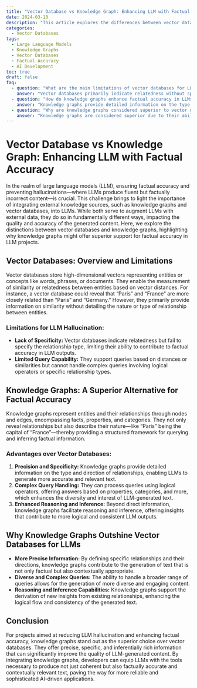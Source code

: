 ```yaml
---
title: "Vector Database vs Knowledge Graph: Enhancing LLM with Factual Accuracy"
date: 2024-03-10
description: "This article explores the differences between vector databases and knowledge graphs, and their impact on improving factual accuracy in large language models (LLM). It discusses the limitations of vector databases in providing precise relationship details and highlights how knowledge graphs offer superior support for factual accuracy, complex queries, and reasoning capabilities, making them the preferred choice for reducing LLM hallucinations."
categories:
  - Vector Databases
tags:
  - Large Language Models
  - Knowledge Graphs
  - Vector Databases
  - Factual Accuracy
  - AI Development
toc: true
draft: false
faq:
  - question: "What are the main limitations of vector databases for LLM hallucination?"
    answer: "Vector databases primarily indicate relatedness without specifying the relationship type, which limits their ability to contribute to factual accuracy in LLM outputs. They also have limited query capabilities, supporting only queries based on distances or similarities but not handling complex queries involving logical operators or specific relationship types."
  - question: "How do knowledge graphs enhance factual accuracy in LLMs?"
    answer: "Knowledge graphs provide detailed information on the type and direction of relationships, enabling LLMs to generate more accurate and relevant text. They support complex query handling using logical operators and facilitate reasoning and inference, offering insights that contribute to more logical and consistent LLM outputs."
  - question: "Why are knowledge graphs considered superior to vector databases for enhancing LLM factual accuracy?"
    answer: "Knowledge graphs are considered superior due to their ability to provide precise, specific, and inferentially rich information that significantly improves the quality of LLM-generated content. They enable handling a broader range of queries and support reasoning and inference, enhancing the logical flow and consistency of generated text."
---
```



# Vector Database vs Knowledge Graph: Enhancing LLM with Factual Accuracy

In the realm of large language models (LLM), ensuring factual accuracy and preventing hallucinations—where LLMs produce fluent but factually incorrect content—is crucial. This challenge brings to light the importance of integrating external knowledge sources, such as knowledge graphs and vector databases, into LLMs. While both serve to augment LLMs with external data, they do so in fundamentally different ways, impacting the quality and accuracy of the generated content. Here, we explore the distinctions between vector databases and knowledge graphs, highlighting why knowledge graphs might offer superior support for factual accuracy in LLM projects.

## Vector Databases: Overview and Limitations

Vector databases store high-dimensional vectors representing entities or concepts like words, phrases, or documents. They enable the measurement of similarity or relatedness between entities based on vector distances. For instance, a vector database could reveal that “Paris” and “France” are more closely related than “Paris” and “Germany.” However, they primarily provide information on similarity without detailing the nature or type of relationship between entities.

### **Limitations for LLM Hallucination:**
- **Lack of Specificity:** Vector databases indicate relatedness but fail to specify the relationship type, limiting their ability to contribute to factual accuracy in LLM outputs.
- **Limited Query Capability:** They support queries based on distances or similarities but cannot handle complex queries involving logical operators or specific relationship types.

## Knowledge Graphs: A Superior Alternative for Factual Accuracy

Knowledge graphs represent entities and their relationships through nodes and edges, encompassing facts, properties, and categories. They not only reveal relationships but also describe their nature—like “Paris” being the capital of “France”—thereby providing a structured framework for querying and inferring factual information.

### **Advantages over Vector Databases:**
1. **Precision and Specificity:** Knowledge graphs provide detailed information on the type and direction of relationships, enabling LLMs to generate more accurate and relevant text.
2. **Complex Query Handling:** They can process queries using logical operators, offering answers based on properties, categories, and more, which enhances the diversity and interest of LLM-generated text.
3. **Enhanced Reasoning and Inference:** Beyond direct information, knowledge graphs facilitate reasoning and inference, offering insights that contribute to more logical and consistent LLM outputs.

## Why Knowledge Graphs Outshine Vector Databases for LLMs

- **More Precise Information:** By defining specific relationships and their directions, knowledge graphs contribute to the generation of text that is not only factual but also contextually appropriate.
- **Diverse and Complex Queries:** The ability to handle a broader range of queries allows for the generation of more diverse and engaging content.
- **Reasoning and Inference Capabilities:** Knowledge graphs support the derivation of new insights from existing relationships, enhancing the logical flow and consistency of the generated text.

## Conclusion

For projects aimed at reducing LLM hallucination and enhancing factual accuracy, knowledge graphs stand out as the superior choice over vector databases. They offer precise, specific, and inferentially rich information that can significantly improve the quality of LLM-generated content. By integrating knowledge graphs, developers can equip LLMs with the tools necessary to produce not just coherent but also factually accurate and contextually relevant text, paving the way for more reliable and sophisticated AI-driven applications.
